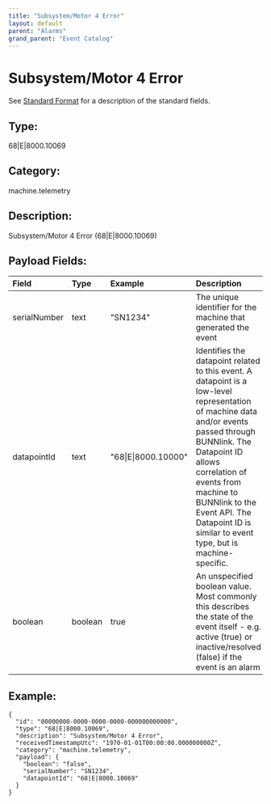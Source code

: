 ```yaml
---
title: "Subsystem/Motor 4 Error"
layout: default
parent: "Alarms"
grand_parent: "Event Catalog"
---
```


# Subsystem/Motor 4 Error

See [Standard Format](/event-subscriptions/event-format) for a description of the standard fields.

## Type:

68\|E\|8000.10069

## Category:

machine.telemetry

## Description: 

Subsystem/Motor 4 Error (68\|E\|8000.10069)

## Payload Fields:

| Field | Type | Example | Description |
|:------|:-----|:--------|:------------|
| serialNumber | text | "SN1234" | The unique identifier for the machine that generated the event |
| datapointId | text | "68\|E\|8000.10000" | Identifies the datapoint related to this event. A datapoint is a low-level representation of machine data and/or events passed through BUNNlink. The Datapoint ID allows correlation of events from machine to BUNNlink to the Event API. The Datapoint ID is similar to event type, but is machine-specific. |
| boolean | boolean | true | An unspecified boolean value. Most commonly this describes the state of the event itself - e.g. active (true) or inactive/resolved (false) if the event is an alarm |

## Example:

```
{
  "id": "00000000-0000-0000-0000-000000000000",
  "type": "68|E|8000.10069",
  "description": "Subsystem/Motor 4 Error",
  "receivedTimestampUtc": "1970-01-01T00:00:00.000000000Z",
  "category": "machine.telemetry",
  "payload": {
    "boolean": "false",
    "serialNumber": "SN1234",
    "datapointId": "68|E|8000.10069"
  }
}
```
